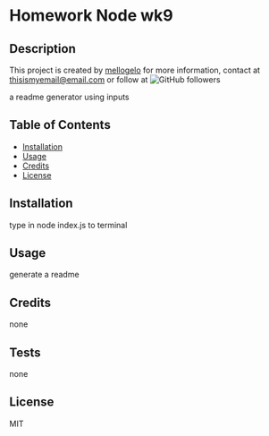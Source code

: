 # Homework Node wk9

## Description

This project is created by [mellogelo](http://github.com/mellogelo)
for more information, contact at thisismyemail@email.com or follow at ![GitHub followers](https://img.shields.io/github/followers/mellogelo?style=social)

a readme generator using inputs


## Table of Contents
* [Installation](#installation)
* [Usage](#usage)
* [Credits](#credits)
* [License](#license)

## Installation

type in node index.js to terminal

## Usage

generate a readme

## Credits

none

## Tests

none

## License

MIT